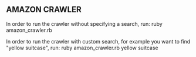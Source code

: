 ## AMAZON CRAWLER

In order to run the crawler without specifying a search, run: 
ruby amazon_crawler.rb

In order to run the crawler with custom search, for example you want to find "yellow suitcase", run:
ruby amazon_crawler.rb yellow suitcase

